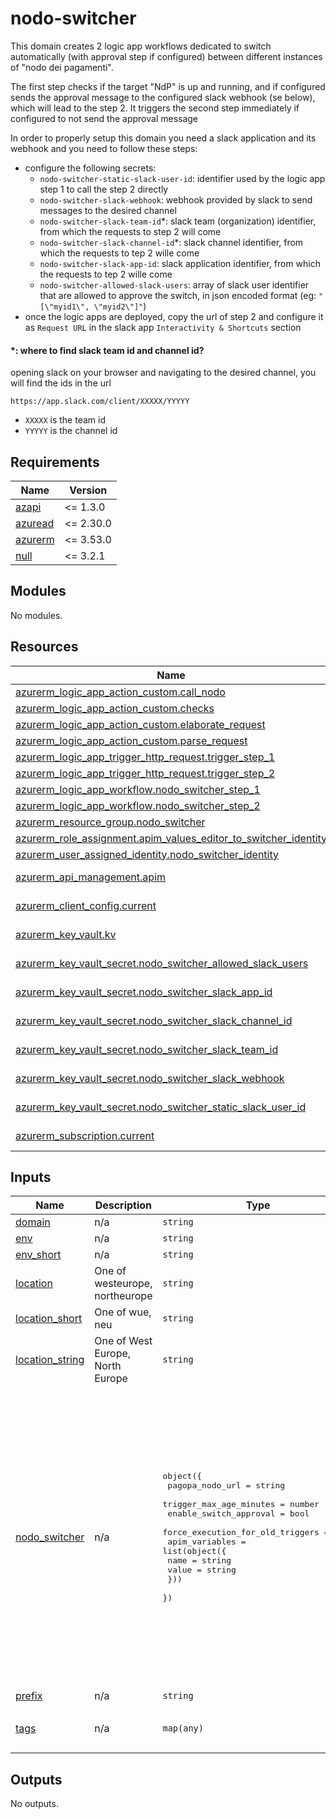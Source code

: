 # nodo-switcher

This domain creates 2 logic app workflows dedicated to switch automatically (with approval step if configured) between different instances of "nodo dei pagamenti".

The first step checks if the target "NdP" is up and running, and if configured sends the approval message to the configured slack webhook (se below), which will lead to the step 2. It triggers the second step immediately if configured to not send the approval message

In order to properly setup this domain you need a slack application and its webhook and you need to follow these steps:

- configure the following secrets:
  - `nodo-switcher-static-slack-user-id`: identifier used by the logic app step 1 to call the step 2 directly
  - `nodo-switcher-slack-webhook`: webhook provided by slack to send messages to the desired channel
  - `nodo-switcher-slack-team-id`*: slack team (organization) identifier, from which the requests to step 2 will come
  - `nodo-switcher-slack-channel-id`*: slack channel identifier, from which the requests to tep 2 wille come
  - `nodo-switcher-slack-app-id`: slack application identifier, from which the requests to tep 2 wille come
  - `nodo-switcher-allowed-slack-users`: array of slack user identifier that are allowed to approve the switch, in json encoded format (eg: `"[\"myid1\", \"myid2\"]"`)
- once the logic apps are deployed, copy the url of step 2 and configure it as `Request URL` in the slack app `Interactivity & Shortcuts` section


#### *: where to find slack team id and channel id?
opening slack on your browser and navigating to the desired channel, you will find the ids in the url

    https://app.slack.com/client/XXXXX/YYYYY

- `XXXXX` is the team id
- `YYYYY` is the channel id

<!-- markdownlint-disable -->
<!-- BEGIN_TF_DOCS -->
## Requirements

| Name | Version |
|------|---------|
| <a name="requirement_azapi"></a> [azapi](#requirement\_azapi) | <= 1.3.0 |
| <a name="requirement_azuread"></a> [azuread](#requirement\_azuread) | <= 2.30.0 |
| <a name="requirement_azurerm"></a> [azurerm](#requirement\_azurerm) | <= 3.53.0 |
| <a name="requirement_null"></a> [null](#requirement\_null) | <= 3.2.1 |

## Modules

No modules.

## Resources

| Name | Type |
|------|------|
| [azurerm_logic_app_action_custom.call_nodo](https://registry.terraform.io/providers/hashicorp/azurerm/latest/docs/resources/logic_app_action_custom) | resource |
| [azurerm_logic_app_action_custom.checks](https://registry.terraform.io/providers/hashicorp/azurerm/latest/docs/resources/logic_app_action_custom) | resource |
| [azurerm_logic_app_action_custom.elaborate_request](https://registry.terraform.io/providers/hashicorp/azurerm/latest/docs/resources/logic_app_action_custom) | resource |
| [azurerm_logic_app_action_custom.parse_request](https://registry.terraform.io/providers/hashicorp/azurerm/latest/docs/resources/logic_app_action_custom) | resource |
| [azurerm_logic_app_trigger_http_request.trigger_step_1](https://registry.terraform.io/providers/hashicorp/azurerm/latest/docs/resources/logic_app_trigger_http_request) | resource |
| [azurerm_logic_app_trigger_http_request.trigger_step_2](https://registry.terraform.io/providers/hashicorp/azurerm/latest/docs/resources/logic_app_trigger_http_request) | resource |
| [azurerm_logic_app_workflow.nodo_switcher_step_1](https://registry.terraform.io/providers/hashicorp/azurerm/latest/docs/resources/logic_app_workflow) | resource |
| [azurerm_logic_app_workflow.nodo_switcher_step_2](https://registry.terraform.io/providers/hashicorp/azurerm/latest/docs/resources/logic_app_workflow) | resource |
| [azurerm_resource_group.nodo_switcher](https://registry.terraform.io/providers/hashicorp/azurerm/latest/docs/resources/resource_group) | resource |
| [azurerm_role_assignment.apim_values_editor_to_switcher_identity](https://registry.terraform.io/providers/hashicorp/azurerm/latest/docs/resources/role_assignment) | resource |
| [azurerm_user_assigned_identity.nodo_switcher_identity](https://registry.terraform.io/providers/hashicorp/azurerm/latest/docs/resources/user_assigned_identity) | resource |
| [azurerm_api_management.apim](https://registry.terraform.io/providers/hashicorp/azurerm/latest/docs/data-sources/api_management) | data source |
| [azurerm_client_config.current](https://registry.terraform.io/providers/hashicorp/azurerm/latest/docs/data-sources/client_config) | data source |
| [azurerm_key_vault.kv](https://registry.terraform.io/providers/hashicorp/azurerm/latest/docs/data-sources/key_vault) | data source |
| [azurerm_key_vault_secret.nodo_switcher_allowed_slack_users](https://registry.terraform.io/providers/hashicorp/azurerm/latest/docs/data-sources/key_vault_secret) | data source |
| [azurerm_key_vault_secret.nodo_switcher_slack_app_id](https://registry.terraform.io/providers/hashicorp/azurerm/latest/docs/data-sources/key_vault_secret) | data source |
| [azurerm_key_vault_secret.nodo_switcher_slack_channel_id](https://registry.terraform.io/providers/hashicorp/azurerm/latest/docs/data-sources/key_vault_secret) | data source |
| [azurerm_key_vault_secret.nodo_switcher_slack_team_id](https://registry.terraform.io/providers/hashicorp/azurerm/latest/docs/data-sources/key_vault_secret) | data source |
| [azurerm_key_vault_secret.nodo_switcher_slack_webhook](https://registry.terraform.io/providers/hashicorp/azurerm/latest/docs/data-sources/key_vault_secret) | data source |
| [azurerm_key_vault_secret.nodo_switcher_static_slack_user_id](https://registry.terraform.io/providers/hashicorp/azurerm/latest/docs/data-sources/key_vault_secret) | data source |
| [azurerm_subscription.current](https://registry.terraform.io/providers/hashicorp/azurerm/latest/docs/data-sources/subscription) | data source |

## Inputs

| Name | Description | Type | Default | Required |
|------|-------------|------|---------|:--------:|
| <a name="input_domain"></a> [domain](#input\_domain) | n/a | `string` | n/a | yes |
| <a name="input_env"></a> [env](#input\_env) | n/a | `string` | n/a | yes |
| <a name="input_env_short"></a> [env\_short](#input\_env\_short) | n/a | `string` | n/a | yes |
| <a name="input_location"></a> [location](#input\_location) | One of westeurope, northeurope | `string` | n/a | yes |
| <a name="input_location_short"></a> [location\_short](#input\_location\_short) | One of wue, neu | `string` | n/a | yes |
| <a name="input_location_string"></a> [location\_string](#input\_location\_string) | One of West Europe, North Europe | `string` | n/a | yes |
| <a name="input_nodo_switcher"></a> [nodo\_switcher](#input\_nodo\_switcher) | n/a | <pre>object({<br>    pagopa_nodo_url                  = string<br>    trigger_max_age_minutes          = number<br>    enable_switch_approval           = bool<br>    force_execution_for_old_triggers = bool<br>    apim_variables = list(object({<br>      name  = string<br>      value = string<br>    }))<br>  })</pre> | <pre>{<br>  "apim_variables": [<br>    {<br>      "name": "apim_enable_nm3_decoupler_switch",<br>      "value": "false"<br>    },<br>    {<br>      "name": "apim_enable_routing_decoupler_switch",<br>      "value": "false"<br>    },<br>    {<br>      "name": "default_node_id",<br>      "value": "NDP003PROD"<br>    },<br>    {<br>      "name": "default-nodo-backend",<br>      "value": "https://10.79.20.34"<br>    }<br>  ],<br>  "enable_switch_approval": true,<br>  "force_execution_for_old_triggers": false,<br>  "pagopa_nodo_url": "https://httpbin.org/status/200",<br>  "trigger_max_age_minutes": 30<br>}</pre> | no |
| <a name="input_prefix"></a> [prefix](#input\_prefix) | n/a | `string` | n/a | yes |
| <a name="input_tags"></a> [tags](#input\_tags) | n/a | `map(any)` | <pre>{<br>  "CreatedBy": "Terraform"<br>}</pre> | no |

## Outputs

No outputs.
<!-- END_TF_DOCS -->
